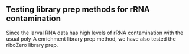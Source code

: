 ## Testing library prep methods for rRNA contamination
Since the larval RNA data has high levels of rRNA contamination with the usual poly-A enrichment library prep method, 
we have also tested the riboZero library prep.